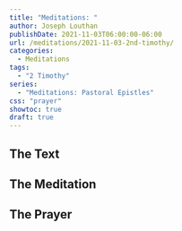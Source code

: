 ```yaml
---
title: "Meditations: "
author: Joseph Louthan
publishDate: 2021-11-03T06:00:00-06:00
url: /meditations/2021-11-03-2nd-timothy/
categories:
  - Meditations
tags:
  - "2 Timothy"
series:
  - "Meditations: Pastoral Epistles"
css: "prayer"
showtoc: true
draft: true
---
```


## The Text


## The Meditation


## The Prayer

<div style="font-variant: small-caps;">

</div>

```text

```
